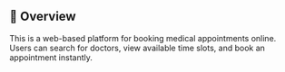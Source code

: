 ## 📌 Overview
This is a web-based platform for booking medical appointments online.  
Users can search for doctors, view available time slots, and book an appointment instantly.  
